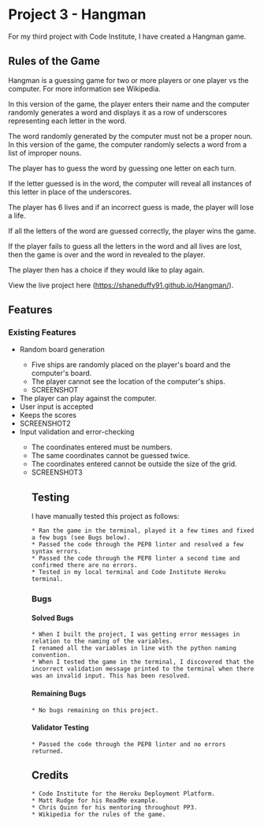 # Project 3 - Hangman

For my third project with Code Institute, I have created a Hangman game.

## Rules of the Game
Hangman is a guessing game for two or more players or one player vs the computer. For more information 
see Wikipedia.

In this version of the game, the player enters their name and the computer randomly generates a word and 
displays it as a row of underscores representing each letter in the word.

The word randomly generated by the computer must not be a proper noun. In this version of the 
game, the computer randomly selects a word from a list of improper nouns.

The player has to guess the word by guessing one letter on each turn.

If the letter guessed is in the word, the computer will reveal all instances of this letter in place of the underscores.

The player has 6 lives and if an incorrect guess is made, the player will lose a life.

If all the letters of the word are guessed correctly, the player wins the game.

If the player fails to guess all the letters in the word and all lives are lost, then the game is over and the word in revealed to the player. 

The player then has a choice if they would like to play again.

View the live project here (https://shaneduffy91.github.io/Hangman/).

<!--<a href="https://shaneduffy91.github.io/Hangman/" target="_blank" aria-label="The live project">View the live project here</a>-->

## Features
### Existing Features


<ul>
    <li>Random board generation</li>
        <ul>
        <li>Five ships are randomly placed on the player's board and the computer's board.</li>
        <li>The player cannot see the location of the computer's ships.</li>
        <li>SCREENSHOT</li>
        </ul>
    <li>The player can play against the computer.</li>
    <li>User input is accepted</li>
    <li>Keeps the scores</li>
    <li>SCREENSHOT2</li>
    <li>Input validation and error-checking</li>
        <ul>
        <li>The coordinates entered must be numbers.</li>
        <li>The same coordinates cannot be guessed twice.</li>
        <li>The coordinates entered cannot be outside the size of the grid.</li>
        <li>SCREENSHOT3</li>

## Testing
I have manually tested this project as follows:

    * Ran the game in the terminal, played it a few times and fixed a few bugs (see Bugs below).
    * Passed the code through the PEP8 linter and resolved a few syntax errors.
    * Passed the code through the PEP8 linter a second time and confirmed there are no errors.
    * Tested in my local terminal and Code Institute Heroku terminal.


### Bugs
#### Solved Bugs

    * When I built the project, I was getting error messages in relation to the naming of the variables.
    I renamed all the variables in line with the python naming convention.
    * When I tested the game in the terminal, I discovered that the incorrect validation message printed to the terminal when there was an invalid input. This has been resolved.

#### Remaining Bugs

    * No bugs remaining on this project.

#### Validator Testing

    * Passed the code through the PEP8 linter and no errors returned.

## Credits

    * Code Institute for the Heroku Deployment Platform.
    * Matt Rudge for his ReadMe example.
    * Chris Quinn for his mentoring throughout PP3.
    * Wikipedia for the rules of the game.

